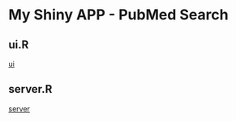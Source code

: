 # My Shiny APP - PubMed Search

## ui.R

[ui](./shiny/ui.R ':include:type=code')

## server.R

[server](./shiny/server.R ':include:type=code')
